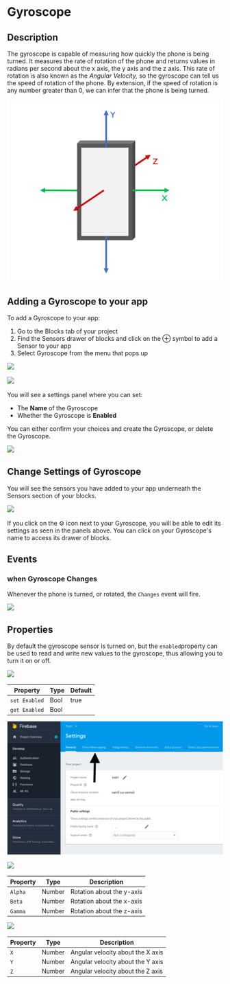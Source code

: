 # Gyroscope

## Description

The gyroscope is capable of measuring how quickly the phone is being turned. It measures the rate of rotation of the phone and returns values in radians per second about the x axis, the y axis and the z axis. This rate of rotation is also known as the _Angular Velocity,_ so the gyroscope can tell us the speed of rotation of the phone. By extension, if the speed of rotation is any number greater than 0, we can infer that the phone is being turned.

![The x, y and z axes of a standard smartphone](.gitbook/assets/screenshot-2019-05-18-at-15.27.06.png)

## Adding a Gyroscope to your app

To add a Gyroscope to your app:

1. Go to the Blocks tab of your project
2. Find the Sensors drawer of blocks and click on the ⊕ symbol to add a Sensor to your app
3. Select Gyroscope from the menu that pops up

![](.gitbook/assets/sensors.png)

![](.gitbook/assets/sensor-options.png)

You will see a settings panel where you can set:

* The **Name** of the Gyroscope
* Whether the Gyroscope is **Enabled**

You can either confirm your choices and create the Gyroscope, or delete the Gyroscope.

![](<.gitbook/assets/image (163).png>)

## Change Settings of Gyroscope

You will see the sensors you have added to your app underneath the Sensors section of your blocks.

![](.gitbook/assets/showallsensors.png)

If you click on the ⚙ icon next to your Gyroscope, you will be able to edit its settings as seen in the panels above. You can click on your Gyroscope's name to access its drawer of blocks.



## Events

### when Gyroscope Changes

Whenever the phone is turned, or rotated, the `Changes` event will fire.&#x20;

![](.gitbook/assets/gyro\_changes.png)

## Properties

By default the gyroscope sensor is turned on, but the `enabled`property can be used to read and write new values to the gyroscope, thus allowing you to turn it on or off.

![](.gitbook/assets/gyros\_enabled.png)

| Property      | Type | Default |
| ------------- | ---- | ------- |
| `set Enabled` | Bool | true    |
| `get Enabled` | Bool |         |

![](<.gitbook/assets/image (25).png>)

![](.gitbook/assets/gyro1.png)

| Property | Type   | Description               |
| -------- | ------ | ------------------------- |
| `Alpha`  | Number | Rotation about the y-axis |
| `Beta`   | Number | Rotation about the x-axis |
| `Gamma`  | Number | Rotation about the z-axis |

![](.gitbook/assets/gyro2.png)

| Property | Type   | Description                       |
| -------- | ------ | --------------------------------- |
| `X`      | Number | Angular velocity about the X axis |
| `Y`      | Number | Angular velocity about the Y axis |
| `Z`      | Number | Angular velocity about the Z axis |
